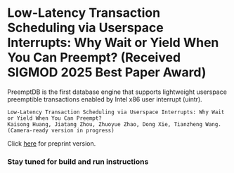 # Low-Latency Transaction Scheduling via Userspace Interrupts: Why Wait or Yield When You Can Preempt? (Received SIGMOD 2025 Best Paper Award)

PreemptDB is the first database engine that supports lightweight userspace preemptible transactions enabled by Intel x86 user interrupt (uintr).
```
Low-Latency Transaction Scheduling via Userspace Interrupts: Why Wait or Yield When You Can Preempt?
Kaisong Huang, Jiatang Zhou, Zhuoyue Zhao, Dong Xie, Tianzheng Wang.
(Camera-ready version in progress)
```
Click [here](https://kaisonghuang.github.io/resources/preemptdb-preprint.pdf) for preprint version.

### Stay tuned for build and run instructions
